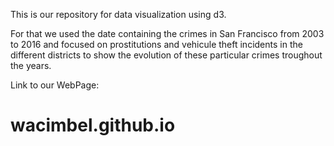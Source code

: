 This is our repository for data visualization using d3.

For that we used the date containing the crimes in San Francisco from 2003 to 2016 and focused on prostitutions and vehicule theft incidents in the different districts to show the evolution of these particular crimes troughout the years.

Link to our WebPage:
# wacimbel.github.io 
